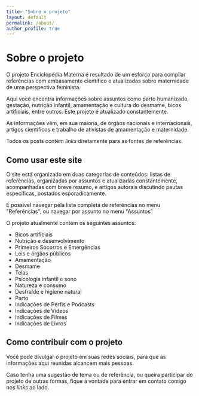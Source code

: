 ```yaml
---
title: "Sobre o projeto"
layout: default
permalink: /about/
author_profile: true
---
```


# Sobre o projeto  

O projeto Enciclopédia Materna é resultado de um esforço para compilar referências com embasamento científico e atualizadas sobre maternidade de uma perspectiva feminista.  

Aqui você encontra informações sobre assuntos como parto humanizado, gestação, nutrição infantil, amamentação e cultura do desmame, bicos artificiais, entre outros. Este projeto é atualizado constantemente.  
  
As informações vêm, em sua maioria, de órgãos nacionais e internacionais, artigos científicos e trabalho de ativistas de amamentação e maternidade.  

Todos os posts contém  *links* diretamente para as fontes de referências.  

## Como usar este site

O site está organizado em duas categorias de conteúdos: listas de referências, organizadas por assuntos e atualizadas constantemente, acompanhadas com breve resumo, e artigos autorais discutindo pautas específicas, postados esporadicamente.  

É possível navegar pela lista completa de referências no menu "Referências", ou navegar por assunto no menu "Assuntos"  

O projeto atualmente contém os seguintes assuntos:  

* Bicos artificiais  
* Nutrição e desenvolvimento  
* Primeiros Socorros e Emergências  
* Leis e órgãos públicos  
* Amamentação  
* Desmame  
* Telas 
* Psicologia infantil e sono
* Natureza e consumo  
* Desfralde e higiene natural  
* Parto  
* Indicações de Perfis e Podcasts  
* Indicações de Vídeos  
* Indicações de Filmes  
* Indicações de Livros  

## Como contribuir com o projeto

Você pode divulgar o projeto em suas redes sociais, para que as informações aqui reunidas alcancem mais pessoas.  

Caso tenha uma sugestão de tema ou de referência, ou queira participar do projeto de outras formas, fique à vontade para entrar em contato comigo nos  *links* ao lado.  
